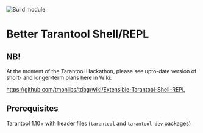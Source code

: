 ![Build module](https://github.com/tmonlibs/tdbg/workflows/Build%20LuaRocks%20module%20for%20Tarantool/badge.svg)

# Better Tarantool Shell/REPL

NB!
--

At the moment of the Tarantool Hackathon, please see upto-date version
of short- and longer-term plans here in Wiki:

https://github.com/tmonlibs/tdbg/wiki/Extensible-Tarantool-Shell-REPL
## Prerequisites

Tarantool 1.10+ with header files (`tarantool` and `tarantool-dev` packages)

